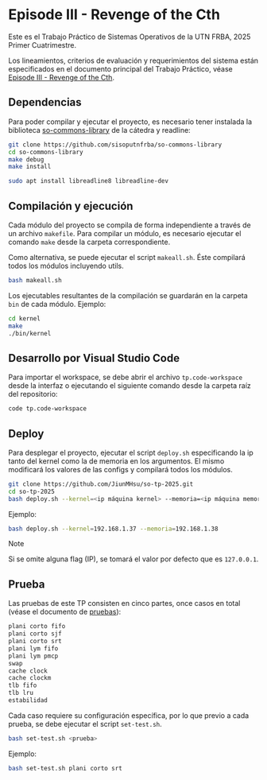 # Episode III - Revenge of the Cth

Este es el Trabajo Práctico de Sistemas Operativos de la UTN FRBA, 2025 Primer Cuatrimestre.

Los lineamientos, criterios de evaluación y requerimientos del sistema están especificados en el
documento principal del Trabajo Práctico, véase [Episode III - Revenge of the Cth](./doc/main.pdf).

## Dependencias

Para poder compilar y ejecutar el proyecto, es necesario tener instalada la
biblioteca [so-commons-library] de la cátedra y readline:

```bash
git clone https://github.com/sisoputnfrba/so-commons-library
cd so-commons-library
make debug
make install
```

```bash
sudo apt install libreadline8 libreadline-dev
```

## Compilación y ejecución

Cada módulo del proyecto se compila de forma independiente a través de un
archivo `makefile`. Para compilar un módulo, es necesario ejecutar el comando
`make` desde la carpeta correspondiente.

Como alternativa, se puede ejecutar el script `makeall.sh`.
Éste compilará todos los módulos incluyendo utils.

```bash
bash makeall.sh
```

Los ejecutables resultantes de la compilación se guardarán en la carpeta `bin` de
cada módulo. Ejemplo:

```sh
cd kernel
make
./bin/kernel
```

## Desarrollo por Visual Studio Code

Para importar el workspace, se debe abrir el archivo `tp.code-workspace` desde
la interfaz o ejecutando el siguiente comando desde la carpeta raíz del
repositorio:

```bash
code tp.code-workspace
```

## Deploy

Para desplegar el proyecto, ejecutar el script `deploy.sh` especificando la ip tanto del kernel como
la de memoria en los argumentos.
El mismo modificará los valores de las configs y compilará todos los módulos.

```bash
git clone https://github.com/JiunMHsu/so-tp-2025.git
cd so-tp-2025
bash deploy.sh --kernel=<ip máquina kernel> --memoria=<ip máquina memoria>
```

Ejemplo:

```bash
bash deploy.sh --kernel=192.168.1.37 --memoria=192.168.1.38
```

> [!NOTE]
> Si se omite alguna flag (IP), se tomará el valor por defecto que es `127.0.0.1`.

## Prueba

Las pruebas de este TP consisten en cinco partes, once casos en total 
(véase el documento de [pruebas](/doc/pruebas-finales.pdf)):

```bash
plani corto fifo
plani corto sjf
plani corto srt
plani lym fifo
plani lym pmcp
swap
cache clock
cache clockm
tlb fifo
tlb lru
estabilidad
```

Cada caso requiere su configuración específica, por lo que previo a cada prueba,
se debe ejecutar el script `set-test.sh`.

```bash
bash set-test.sh <prueba>
```

Ejemplo:

```bash
bash set-test.sh plani corto srt
```

[so-commons-library]: https://github.com/sisoputnfrba/so-commons-library
